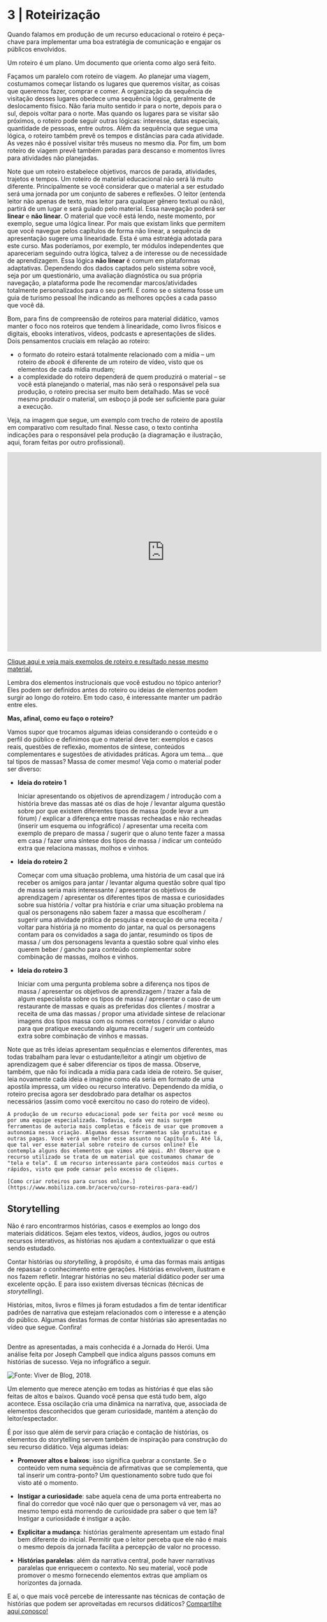 # 3 | Roteirização

Quando falamos em produção de um recurso educacional o roteiro é peça-chave para implementar uma boa estratégia de comunicação e engajar os públicos envolvidos.

Um roteiro é um plano. Um documento que orienta como algo será feito.

Façamos um paralelo com roteiro de viagem. Ao planejar uma viagem, costumamos começar listando os lugares que queremos visitar, as coisas que queremos fazer, comprar e comer. A organização da sequência de visitação desses lugares obedece uma sequência lógica, geralmente de deslocamento físico. Não faria muito sentido ir para o norte, depois para o sul, depois voltar para o norte. Mas quando os lugares para se visitar são próximos, o roteiro pode seguir outras lógicas: interesse, datas especiais, quantidade de pessoas, entre outros. Além da sequência que segue uma lógica, o roteiro também prevê os tempos e distâncias para cada atividade. As vezes não é possível visitar três museus no mesmo dia.  Por fim, um bom roteiro de viagem prevê também paradas para descanso e momentos livres para atividades não planejadas.

Note que um roteiro estabelece objetivos, marcos de parada, atividades, trajetos e tempos. Um roteiro de material educacional não será lá muito diferente. Principalmente se você considerar que o material a ser estudado será uma jornada por um conjunto de saberes e reflexões. O leitor (entenda leitor não apenas de texto, mas leitor para qualquer gênero textual ou não), partirá de um lugar e será guiado pelo material. Essa navegação poderá ser **linear** e **não linear**. O material que você está lendo, neste momento, por exemplo, segue uma lógica linear. Por mais que existam links que permitem que você navegue pelos capítulos de forma não linear, a sequência de apresentação sugere uma linearidade. Esta é uma estratégia adotada para este curso. Mas poderíamos, por exemplo, ter módulos independentes que apareceriam seguindo outra lógica, talvez a de interesse ou de necessidade de aprendizagem. Essa lógica **não linear** é comum em plataformas adaptativas. Dependendo dos dados captados pelo sistema sobre você, seja por um questionário, uma avaliação diagnóstica ou sua própria navegação, a plataforma pode lhe recomendar marcos/atividades totalmente personalizados para o seu perfil. É como se o sistema fosse um guia de turismo pessoal lhe indicando as melhores opções a cada passo que você dá. 

Bom, para fins de compreensão de roteiros para material didático, vamos manter o foco nos roteiros que tendem à linearidade, como livros físicos e digitais, ebooks interativos, vídeos, podcasts e apresentações de slides. Dois pensamentos cruciais em relação ao roteiro:

- o formato do roteiro estará totalmente relacionado com a mídia  – um roteiro de *ebook* é diferente de um roteiro de vídeo, visto que os elementos de cada mídia mudam;
- a complexidade do roteiro dependerá de quem produzirá o material – se você está planejando o material, mas não será o responsável pela sua produção, o roteiro precisa ser muito bem detalhado. Mas se você mesmo produzir o material, um esboço já pode ser suficiente para guiar a execução.


Veja, na imagem que segue, um exemplo com trecho de roteiro de apostila em comparativo com resultado final. Nesse caso, o texto continha indicações para o responsável pela produção (a diagramação e ilustração, aqui, foram feitas por outro profissional).

<iframe src="https://h5p.org/h5p/embed/283481" width="719" height="457" frameborder="0" allowfullscreen="allowfullscreen" allow="geolocation *; microphone *; camera *; midi *; encrypted-media *" title="Roteiro x Resultado 1"></iframe><script src="https://h5p.org/sites/all/modules/h5p/library/js/h5p-resizer.js" charset="UTF-8"></script>

[Clique aqui e veja mais exemplos de roteiro e resultado nesse mesmo material.](https://moodle.ead.ifsc.edu.br/mod/page/view.php?id=82432)

Lembra dos elementos instrucionais que você estudou no tópico anterior? Eles podem ser definidos antes do roteiro ou ideias de elementos podem surgir ao longo do roteiro. Em todo caso, é interessante manter um padrão entre eles.

**Mas, afinal, como eu faço o roteiro?**

Vamos supor que trocamos algumas ideias considerando o conteúdo e o perfil do público e definimos que o material deve ter: exemplos e casos reais, questões de reflexão, momentos de síntese, conteúdos complementares e sugestões de atividades práticas. Agora um tema... que tal tipos de massas? Massa de comer mesmo! Veja como o material poder ser diverso:

- **Ideia do roteiro 1**
  
  Iniciar apresentando os objetivos de aprendizagem / introdução com a história breve das massas até os dias de hoje / levantar alguma questão sobre por que existem diferentes tipos de massa (pode levar a um fórum) / explicar a diferença entre massas recheadas e não recheadas (inserir um esquema ou infográfico) / apresentar uma receita com exemplo de preparo de massa / sugerir que o aluno tente fazer a massa em casa / fazer uma síntese dos tipos de massa / indicar um conteúdo extra que relaciona massas, molhos e vinhos.

- **Ideia do roteiro 2**

  Começar com uma situação problema, uma história de um casal que irá receber os amigos para jantar / levantar alguma questão sobre qual tipo de massa seria mais interessante / apresentar os objetivos de aprendizagem / apresentar os diferentes tipos de massa e curiosidades sobre sua história / voltar pra história e criar uma situação problema na qual os personagens não sabem fazer a massa que escolheram / sugerir uma atividade prática de pesquisa e execução de uma receita / voltar para história já no momento do jantar, na qual os personagens contam para os convidados a saga do jantar, resumindo os tipos de massa / um dos personagens levanta a questão sobre qual vinho eles querem beber / gancho para conteúdo complementar sobre combinação de massas, molhos e vinhos. 

- **Ideia do roteiro 3**

  Iniciar com uma pergunta problema sobre a diferença nos tipos de massa / apresentar os objetivos de aprendizagem / trazer a fala de algum especialista sobre os tipos de massa / apresentar o caso de um restaurante de massas e quais as preferidas dos clientes / mostrar a receita de uma das massas / propor uma atividade síntese de relacionar imagens dos tipos massa com os nomes corretos / convidar o aluno para que pratique executando alguma receita / sugerir um conteúdo extra sobre combinação de vinhos e massas.

Note que as três ideias apresentam sequências e elementos diferentes, mas todas trabalham para levar o estudante/leitor a atingir um objetivo de aprendizagem que é saber diferenciar os tipos de massa. Observe, também, que não foi indicada a mídia para cada ideia de roteiro. Se quiser, leia novamente cada ideia e imagine como ela seria em formato de uma apostila impressa, um vídeo ou recurso interativo. Dependendo da mídia, o roteiro precisa agora ser desdobrado para detalhar os aspectos necessários (assim como você exercitou no caso do roteiro de vídeo).

```{admonition} Aprofunde seus conhecimentos
A produção de um recurso educacional pode ser feita por você mesmo ou por uma equipe especializada. Todavia, cada vez mais surgem ferramentas de autoria mais completas e fáceis de usar que promovem a autonomia nessa criação. Algumas dessas ferramentas são gratuitas e outras pagas. Você verá um melhor esse assunto no Capítulo 6. Até lá, que tal ver esse material sobre roteiro de cursos online? Ele contempla alguns dos elementos que vimos até aqui. Ah! Observe que o recurso utilizado se trata de um material que costumamos chamar de "tela e tela". É um recurso interessante para conteúdos mais curtos e rápidos, visto que pode cansar pelo excesso de cliques.   

[Como criar roteiros para cursos online.](https://www.mobiliza.com.br/acervo/curso-roteiros-para-ead/)

```

## Storytelling

Não é raro encontrarmos histórias, casos e exemplos ao longo dos materiais didáticos. Sejam eles textos, vídeos, áudios, jogos ou outros recursos interativos, as histórias nos ajudam a contextualizar o que está sendo estudado. 

Contar histórias ou *storytelling*, à propósito, é uma das formas mais antigas de repassar o conhecimento entre gerações. Histórias envolvem, ilustram e nos fazem refletir. Integrar histórias no seu material didático poder ser uma excelente opção. E para isso existem diversas técnicas (técnicas de *storytelling*). 

Histórias, mitos, livros e filmes já foram estudados a fim de tentar identificar padrões de narrativa que estejam relacionados com o interesse e a atenção do público. Algumas destas formas de contar histórias são apresentadas no vídeo que segue. Confira!

```{youtube} 360y-AwaLK4
```

Dentre as apresentadas, a mais conhecida é a Jornada do Herói. Uma análise feita por Joseph Campbell que indica alguns passos comuns em histórias de sucesso. Veja no infográfico a seguir.

![Fonte: Viver de Blog, 2018.](imagens/jornada-3.png)

Um elemento que merece atenção em todas as histórias é que elas são feitas de altos e baixos. Quando você pensa que está tudo bem, algo acontece. Essa oscilação cria uma dinâmica na narrativa, que, associada de elementos desconhecidos que geram curiosidade, mantém a atenção do leitor/espectador.

É por isso que além de servir para criação e contação de histórias, os elementos do storytelling servem também de inspiração para construção do seu recurso didático. Veja algumas ideias:

- **Promover altos e baixos**: isso significa quebrar a constante. Se o conteúdo vem numa sequência de afirmativas que se complementa, que tal inserir um contra-ponto? Um questionamento sobre tudo que foi visto até o momento.

- **Instigar a curiosidade**: sabe aquela cena de uma porta entreaberta no final do corredor que você não quer que o personagem vá ver, mas ao mesmo tempo está morrendo de curiosidade pra saber o que tem lá? Instigar a curiosidade é instigar a ação.

- **Explicitar a mudança**: histórias geralmente apresentam um estado final bem diferente do inicial. Permitir que o leitor perceba que ele não é mais o mesmo depois da jornada facilita a percepção de valor no processo.

- **Histórias paralelas**: além da narrativa central, pode haver narrativas paralelas que enriquecem o contexto. No seu material, você pode promover o mesmo fornecendo elementos extras que ampliam os horizontes da jornada.

E aí, o que mais você percebe de interessante nas técnicas de contação de histórias que podem ser aproveitadas em recursos didáticos? [Compartilhe aqui conosco!]()


